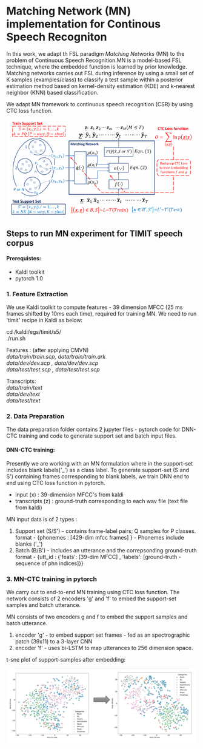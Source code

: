 # Matching Network (MN) implementation for Continous Speech Recogniton 

In this work, we adapt th FSL paradigm *Matching Networks* (MN) to the problem of Continuous Speech Recognition.MN is a model-based FSL technique, where the embedded function is learned by prior knowledge. Matching networks carries out FSL during inference by using a small set of K samples (examples/class) to classify a test sample within a posterior estimation method based on kernel-density estimation (KDE) and k-nearest neighbor (KNN) based classification.

We adapt MN framework to continuous speech recognition (CSR) by using CTC loss function.

![Adaption of MN to CSR](images/Adaption_of_MN_to_CSR.png)

## Steps to run MN experiment for TIMIT speech corpus 

#### Prerequistes:
*   Kaldi toolkit
*   pytorch 1.0

### 1. Feature Extraction
We use Kaldi toolkit to compute features - 39 dimension MFCC (25 ms frames shifted by 10ms each time), required for training MN. 
We need to run 'timit' recipe in Kaldi as below:

cd /kaldi/egs/timit/s5/    
./run.sh  

Features :  (after applying CMVN)  
_data/train/train.scp, data/train/train.ark_   
_data/dev/dev.scp , data/dev/dev.scp_  
_data/test/test.scp , data/test/test.scp_  

Transcripts:  
_data/train/text_  
_data/dev/text_   
_data/test/text_   

### 2. Data Preparation

The data preparation folder contains 2 jupyter files - pytorch code for DNN-CTC training and code to generate support set and batch input files.

#### DNN-CTC training: 
Presently we are working with an MN formulation where in the support-set includes blank labels('_') as a class label. To generate support-set (S and S') containing frames corresponding to blank labels, we train DNN end to end using CTC loss function in pytorch. 

*    input (x)       : 39-dimension MFCC's from kaldi 
*    transcripts (z) : ground-truth corresponding to each wav file (text file from kaldi)

MN input data is of 2 types :
1. Support set (S/S') - contains frame-label pairs; Q samples for P classes.  
    format - {phonemes  : [429-dim mfcc frames] } - Phonemes include blanks ('_')  
2. Batch (B/B') - includes an utterance and the correpsonding ground-truth  
    format - {utt_id : {'feats': [39-dim MFCC] , 'labels': [ground-truth - sequence of phn indices]}}  


### 3. MN-CTC training in pytorch

We carry out to end-to-end MN training using CTC loss function. The network consists of 2 encoders 'g' and 'f' to embed the support-set samples and batch utterance.

MN consists of two encoders g and f to embed the support samples and batch utterance.
1. encoder 'g' - to embed support set frames - fed as an spectrographic patch (39x11) to a 3-layer CNN
2. encoder 'f' - uses bi-LSTM to map utterances to 256 dimension space.

t-sne plot of support-samples after embedding:

![Support set samples before and after embedding](images/t-sne_SS_plot.png)
